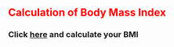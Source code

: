 <h2 style="color: red;">Calculation of Body Mass Index</h2>
<h3>Click <a href="https://mehrvarshodiev.github.io/bmi">here</a> and calculate your BMI</h3>
